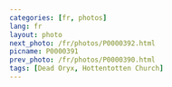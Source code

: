 ```yaml
---
categories: [fr, photos]
lang: fr
layout: photo
next_photo: /fr/photos/P0000392.html
picname: P0000391
prev_photo: /fr/photos/P0000390.html
tags: [Dead Oryx, Hottentotten Church]
---
```

